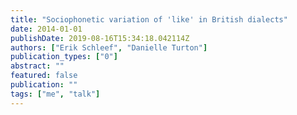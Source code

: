 ```yaml
---
title: "Sociophonetic variation of 'like' in British dialects"
date: 2014-01-01
publishDate: 2019-08-16T15:34:18.042114Z
authors: ["Erik Schleef", "Danielle Turton"]
publication_types: ["0"]
abstract: ""
featured: false
publication: ""
tags: ["me", "talk"]
---
```


